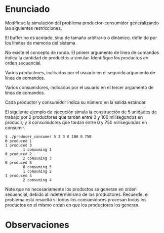 # Enunciado

Modifique la simulación del problema productor-consumidor generalizando las siguientes restricciones.

El buffer no es acotado, sino de tamaño arbitrario o dinámico, definido por los límites de memoria del sistema.

No existe el concepto de ronda. El primer argumento de línea de comandos indica la cantidad de productos a simular. Identifique los productos en orden secuencial.

Varios productores, indicados por el usuario en el segundo argumento de línea de comandos.

Varios consumidores, indicados por el usuario en el tercer argumento de línea de comandos.

Cada productor y consumidor indica su número en la salida estándar.

El siguiente ejemplo de ejecución simula la construcción de 5 unidades de trabajo por 2 productores que tardan entre 0 y 100 milisegundos en producir, y 3 consumidores que tardan entre 0 y 750 milisegundos en consumir.

````
$ ./producer_consumer 5 2 3 0 100 0 750
0 produced 1
1 produced 3
		1 consuming 1
0 produced 2
		2 consuming 3
0 produced 5
		0 consuming 5
		1 consuming 2
1 produced 4
		2 consuming 4
````

Note que no necesariamente los productos se generan en orden secuencial, debido al indeterminismo de los productores. Recuerde, el problema está resuelto si todos los consumidores procesan todos los productos en el mismo orden en que los productores los generan.

# Observaciones